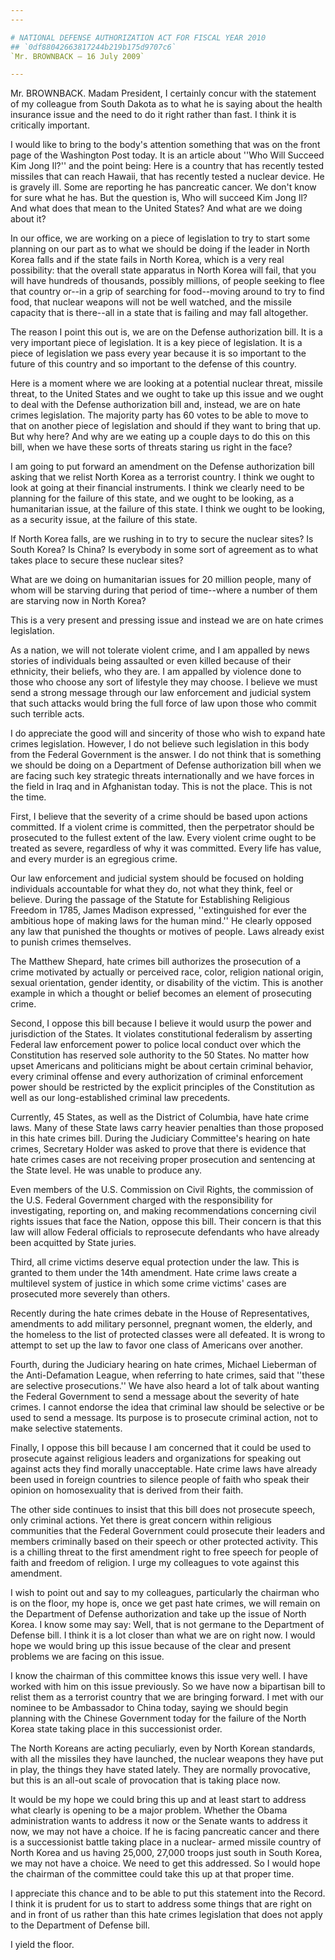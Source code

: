 ```yaml
---
---

# NATIONAL DEFENSE AUTHORIZATION ACT FOR FISCAL YEAR 2010
## `0df88042663817244b219b175d9707c6`
`Mr. BROWNBACK — 16 July 2009`

---
```



Mr. BROWNBACK. Madam President, I certainly concur with the statement 
of my colleague from South Dakota as to what he is saying about the 
health insurance issue and the need to do it right rather than fast. I 
think it is critically important.

I would like to bring to the body's attention something that was on 
the front page of the Washington Post today. It is an article about 
''Who Will Succeed Kim Jong Il?'' and the point being: Here is a 
country that has recently tested missiles that can reach Hawaii, that 
has recently tested a nuclear device. He is gravely ill. Some are 
reporting he has pancreatic cancer. We don't know for sure what he has. 
But the question is, Who will succeed Kim Jong Il? And what does that 
mean to the United States? And what are we doing about it?

In our office, we are working on a piece of legislation to try to 
start some planning on our part as to what we should be doing if the 
leader in North Korea falls and if the state fails in North Korea, 
which is a very real possibility: that the overall state apparatus in 
North Korea will fail, that you will have hundreds of thousands, 
possibly millions, of people seeking to flee that country or--in a grip 
of searching for food--moving around to try to find food, that nuclear 
weapons will not be well watched, and the missile capacity that is 
there--all in a state that is failing and may fall altogether.

The reason I point this out is, we are on the Defense authorization 
bill. It is a very important piece of legislation. It is a key piece of 
legislation. It is a piece of legislation we pass every year because it 
is so important to the future of this country and so important to the 
defense of this country.

Here is a moment where we are looking at a potential nuclear threat, 
missile threat, to the United States and we ought to take up this issue 
and we ought to deal with the Defense authorization bill and, instead, 
we are on hate crimes legislation. The majority party has 60 votes to 
be able to move to that on another piece of legislation and should if 
they want to bring that up. But why here? And why are we eating up a 
couple days to do this on this bill, when we have these sorts of 
threats staring us right in the face?

I am going to put forward an amendment on the Defense authorization 
bill asking that we relist North Korea as a terrorist country. I think 
we ought to look at going at their financial instruments. I think we 
clearly need to be planning for the failure of this state, and we ought 
to be looking, as a humanitarian issue, at the failure of this state. I 
think we ought to be looking, as a security issue, at the failure of 
this state.

If North Korea falls, are we rushing in to try to secure the nuclear 
sites? Is South Korea? Is China? Is everybody in some sort of agreement 
as to what takes place to secure these nuclear sites?

What are we doing on humanitarian issues for 20 million people, many 
of whom will be starving during that period of time--where a number of 
them are starving now in North Korea?



This is a very present and pressing issue and instead we are on hate 
crimes legislation.

As a nation, we will not tolerate violent crime, and I am appalled by 
news stories of individuals being assaulted or even killed because of 
their ethnicity, their beliefs, who they are. I am appalled by violence 
done to those who choose any sort of lifestyle they may choose. I 
believe we must send a strong message through our law enforcement and 
judicial system that such attacks would bring the full force of law 
upon those who commit such terrible acts.

I do appreciate the good will and sincerity of those who wish to 
expand hate crimes legislation. However, I do not believe such 
legislation in this body from the Federal Government is the answer. I 
do not think that is something we should be doing on a Department of 
Defense authorization bill when we are facing such key strategic 
threats internationally and we have forces in the field in Iraq and in 
Afghanistan today. This is not the place. This is not the time.

First, I believe that the severity of a crime should be based upon 
actions committed. If a violent crime is committed, then the 
perpetrator should be prosecuted to the fullest extent of the law. 
Every violent crime ought to be treated as severe, regardless of why it 
was committed. Every life has value, and every murder is an egregious 
crime.

Our law enforcement and judicial system should be focused on holding 
individuals accountable for what they do, not what they think, feel or 
believe. During the passage of the Statute for Establishing Religious 
Freedom in 1785, James Madison expressed, ''extinguished for ever the 
ambitious hope of making laws for the human mind.'' He clearly opposed 
any law that punished the thoughts or motives of people. Laws already 
exist to punish crimes themselves.

The Matthew Shepard, hate crimes bill authorizes the prosecution of a 
crime motivated by actually or perceived race, color, religion national 
origin, sexual orientation, gender identity, or disability of the 
victim. This is another example in which a thought or belief becomes an 
element of prosecuting crime.

Second, I oppose this bill because I believe it would usurp the power 
and jurisdiction of the States. It violates constitutional federalism 
by asserting Federal law enforcement power to police local conduct over 
which the Constitution has reserved sole authority to the 50 States. No 
matter how upset Americans and politicians might be about certain 
criminal behavior, every criminal offense and every authorization of 
criminal enforcement power should be restricted by the explicit 
principles of the Constitution as well as our long-established criminal 
law precedents.

Currently, 45 States, as well as the District of Columbia, have hate 
crime laws. Many of these State laws carry heavier penalties than those 
proposed in this hate crimes bill. During the Judiciary Committee's 
hearing on hate crimes, Secretary Holder was asked to prove that there 
is evidence that hate crimes cases are not receiving proper prosecution 
and sentencing at the State level. He was unable to produce any.

Even members of the U.S. Commission on Civil Rights, the commission 
of the U.S. Federal Government charged with the responsibility for 
investigating, reporting on, and making recommendations concerning 
civil rights issues that face the Nation, oppose this bill. Their 
concern is that this law will allow Federal officials to reprosecute 
defendants who have already been acquitted by State juries.

Third, all crime victims deserve equal protection under the law. This 
is granted to them under the 14th amendment. Hate crime laws create a 
multilevel system of justice in which some crime victims' cases are 
prosecuted more severely than others.

Recently during the hate crimes debate in the House of 
Representatives, amendments to add military personnel, pregnant women, 
the elderly, and the homeless to the list of protected classes were all 
defeated. It is wrong to attempt to set up the law to favor one class 
of Americans over another.

Fourth, during the Judiciary hearing on hate crimes, Michael 
Lieberman of the Anti-Defamation League, when referring to hate crimes, 
said that ''these are selective prosecutions.'' We have also heard a 
lot of talk about wanting the Federal Government to send a message 
about the severity of hate crimes. I cannot endorse the idea that 
criminal law should be selective or be used to send a message. Its 
purpose is to prosecute criminal action, not to make selective 
statements.

Finally, I oppose this bill because I am concerned that it could be 
used to prosecute against religious leaders and organizations for 
speaking out against acts they find morally unacceptable. Hate crime 
laws have already been used in foreign countries to silence people of 
faith who speak their opinion on homosexuality that is derived from 
their faith.

The other side continues to insist that this bill does not prosecute 
speech, only criminal actions. Yet there is great concern within 
religious communities that the Federal Government could prosecute their 
leaders and members criminally based on their speech or other protected 
activity. This is a chilling threat to the first amendment right to 
free speech for people of faith and freedom of religion. I urge my 
colleagues to vote against this amendment.

I wish to point out and say to my colleagues, particularly the 
chairman who is on the floor, my hope is, once we get past hate crimes, 
we will remain on the Department of Defense authorization and take up 
the issue of North Korea. I know some may say: Well, that is not 
germane to the Department of Defense bill. I think it is a lot closer 
than what we are on right now. I would hope we would bring up this 
issue because of the clear and present problems we are facing on this 
issue.

I know the chairman of this committee knows this issue very well. I 
have worked with him on this issue previously. So we have now a 
bipartisan bill to relist them as a terrorist country that we are 
bringing forward. I met with our nominee to be Ambassador to China 
today, saying we should begin planning with the Chinese Government 
today for the failure of the North Korea state taking place in this 
successionist order.

The North Koreans are acting peculiarly, even by North Korean 
standards, with all the missiles they have launched, the nuclear 
weapons they have put in play, the things they have stated lately. They 
are normally provocative, but this is an all-out scale of provocation 
that is taking place now.

It would be my hope we could bring this up and at least start to 
address what clearly is opening to be a major problem. Whether the 
Obama administration wants to address it now or the Senate wants to 
address it now, we may not have a choice. If he is facing pancreatic 
cancer and there is a successionist battle taking place in a nuclear-
armed missile country of North Korea and us having 25,000, 27,000 
troops just south in South Korea, we may not have a choice. We need to 
get this addressed. So I would hope the chairman of the committee could 
take this up at that proper time.

I appreciate this chance and to be able to put this statement into 
the Record. I think it is prudent for us to start to address some 
things that are right on and in front of us rather than this hate 
crimes legislation that does not apply to the Department of Defense 
bill.

I yield the floor.